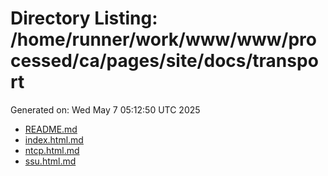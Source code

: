 # Directory Listing: /home/runner/work/www/www/processed/ca/pages/site/docs/transport
Generated on: Wed May  7 05:12:50 UTC 2025

- [README.md](README.md)
- [index.html.md](index.html.md)
- [ntcp.html.md](ntcp.html.md)
- [ssu.html.md](ssu.html.md)

